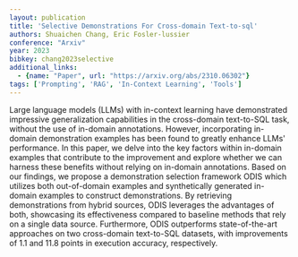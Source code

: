 ```yaml
---
layout: publication
title: 'Selective Demonstrations For Cross-domain Text-to-sql'
authors: Shuaichen Chang, Eric Fosler-lussier
conference: "Arxiv"
year: 2023
bibkey: chang2023selective
additional_links:
  - {name: "Paper", url: "https://arxiv.org/abs/2310.06302"}
tags: ['Prompting', 'RAG', 'In-Context Learning', 'Tools']
---
```

Large language models (LLMs) with in-context learning have demonstrated
impressive generalization capabilities in the cross-domain text-to-SQL task,
without the use of in-domain annotations. However, incorporating in-domain
demonstration examples has been found to greatly enhance LLMs' performance. In
this paper, we delve into the key factors within in-domain examples that
contribute to the improvement and explore whether we can harness these benefits
without relying on in-domain annotations. Based on our findings, we propose a
demonstration selection framework ODIS which utilizes both out-of-domain
examples and synthetically generated in-domain examples to construct
demonstrations. By retrieving demonstrations from hybrid sources, ODIS
leverages the advantages of both, showcasing its effectiveness compared to
baseline methods that rely on a single data source. Furthermore, ODIS
outperforms state-of-the-art approaches on two cross-domain text-to-SQL
datasets, with improvements of 1.1 and 11.8 points in execution accuracy,
respectively.
